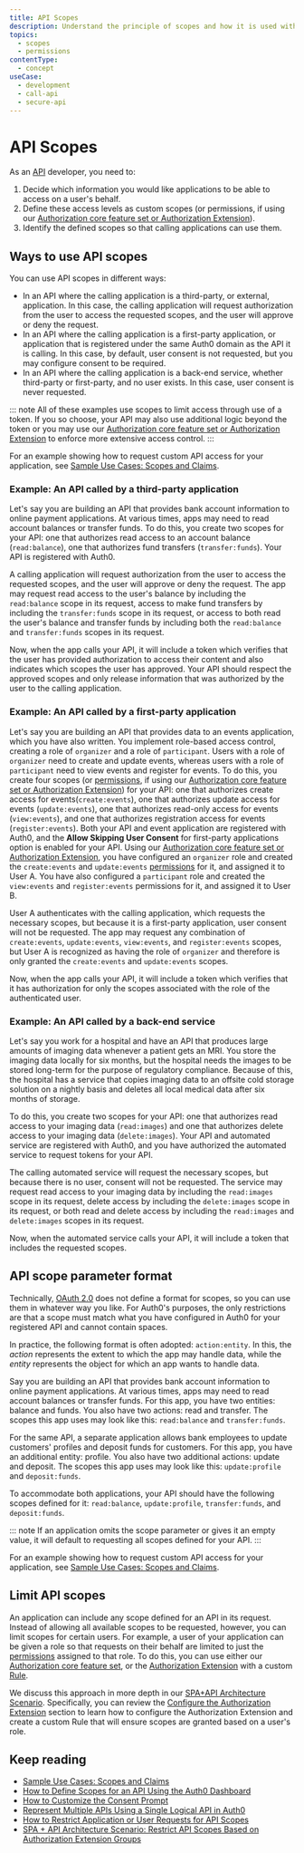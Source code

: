 ```yaml
---
title: API Scopes
description: Understand the principle of scopes and how it is used with APIs.
topics:
  - scopes
  - permissions
contentType:
  - concept
useCase:
  - development
  - call-api
  - secure-api
---
```

# API Scopes

As an [API](/apis) developer, you need to:

1. Decide which information you would like applications to be able to access on a user's behalf.
2. Define these access levels as custom scopes (or permissions, if using our [Authorization core feature set or Authorization Extension](/authorization/concepts/core-vs-extension)).
3. Identify the defined scopes so that calling applications can use them. 

## Ways to use API scopes

You can use API scopes in different ways:

* In an API where the calling application is a third-party, or external, application. In this case, the calling application will request authorization from the user to access the requested scopes, and the user will approve or deny the request.
* In an API where the calling application is a first-party application, or application that is registered under the same Auth0 domain as the API it is calling. In this case, by default, user consent is not requested, but you may configure consent to be required.
* In an API where the calling application is a back-end service, whether third-party or first-party, and no user exists. In this case, user consent is never requested.

::: note
All of these examples use scopes to limit access through use of a token. If you so choose, your API may also use additional logic beyond the token or you may use our [Authorization core feature set or Authorization Extension](/authorization/concepts/core-vs-extension) to enforce more extensive access control.
:::

For an example showing how to request custom API access for your application, see [Sample Use Cases: Scopes and Claims](/scopes/current/sample-use-cases#request-custom-API-access).

### Example: An API called by a third-party application

Let's say you are building an API that provides bank account information to online payment applications. At various times, apps may need to read account balances or transfer funds. To do this, you create two scopes for your API: one that authorizes read access to an account balance (`read:balance`), one that authorizes fund transfers (`transfer:funds`). Your API is registered with Auth0.

A calling application will request authorization from the user to access the requested scopes, and the user will approve or deny the request. The app may request read access to the user's balance by including the `read:balance` scope in its request, access to make fund transfers by including the `transfer:funds` scope in its request, or access to both read the user's balance and transfer funds by including both the `read:balance` and `transfer:funds` scopes in its request. 

Now, when the app calls your API, it will include a token which verifies that the user has provided authorization to access their content and also indicates which scopes the user has approved. Your API should respect the approved scopes and only release information that was authorized by the user to the calling application. 

### Example: An API called by a first-party application

Let's say you are building an API that provides data to an events application, which you have also written. You implement role-based access control, creating a role of `organizer` and a role of `participant`. Users with a role of `organizer` need to create and update events, whereas users with a role of `participant` need to view events and register for events. To do this, you create four scopes (or [permissions](/authorization/concepts/permissions), if using our [Authorization core feature set or Authorization Extension](/authorization/concepts/core-vs-extension)) for your API: one that authorizes create access for events(`create:events`), one that authorizes update access for events (`update:events`), one that authorizes read-only access for events (`view:events`), and one that authorizes registration access for events (`register:events`). Both your API and event application are registered with Auth0, and the **Allow Skipping User Consent** for first-party applications option is enabled for your API. Using our [Authorization core feature set or Authorization Extension](/authorization/concepts/core-vs-extension), you have configured an `organizer` role and created the `create:events` and `update:events` [permissions](/authorization/concepts/permissions) for it, and assigned it to User A. You have also configured a `participant` role and created the `view:events` and `register:events` permissions for it, and assigned it to User B.

User A authenticates with the calling application, which requests the necessary scopes, but because it is a first-party application, user consent will not be requested. The app may request any combination of `create:events`, `update:events`, `view:events`, and `register:events` scopes, but User A is recognized as having the role of `organizer` and therefore is only granted the `create:events` and `update:events` scopes.

Now, when the app calls your API, it will include a token which verifies that it has authorization for only the scopes associated with the role of the authenticated user.

### Example: An API called by a back-end service

Let's say you work for a hospital and have an API that produces large amounts of imaging data whenever a patient gets an MRI. You store the imaging data locally for six months, but the hospital needs the images to be stored long-term for the purpose of regulatory compliance. Because of this, the hospital has a service that copies imaging data to an offsite cold storage solution on a nightly basis and deletes all local medical data after six months of storage.

To do this, you create two scopes for your API: one that authorizes read access to your imaging data (`read:images`) and one that authorizes delete access to your imaging data (`delete:images`). Your API and automated service are registered with Auth0, and you have authorized the automated service to request tokens for your API.

The calling automated service will request the necessary scopes, but because there is no user, consent will not be requested. The service may request read access to your imaging data by including the `read:images` scope in its request, delete access by including the `delete:images` scope in its request, or both read and delete access by including the `read:images` and `delete:images` scopes in its request.

Now, when the automated service calls your API, it will include a token that includes the requested scopes.

## API scope parameter format

Technically, [OAuth 2.0](/protocols/oauth2) does not define a format for scopes, so you can use them in whatever way you like. For Auth0's purposes, the only restrictions are that a scope must match what you have configured in Auth0 for your registered API and cannot contain spaces.

In practice, the following format is often adopted: `action:entity`. In this, the _action_ represents the extent to which the app may handle data, while the _entity_ represents the object for which an app wants to handle data.

Say you are building an API that provides bank account information to online payment applications. At various times, apps may need to read account balances or transfer funds. For this app, you have two entities: balance and funds. You also have two actions: read and transfer. The scopes this app uses may look like this: `read:balance` and `transfer:funds`.

For the same API, a separate application allows bank employees to update customers' profiles and deposit funds for customers. For this app, you have an additional entity: profile. You also have two additional actions: update and deposit. The scopes this app uses may look like this: `update:profile` and `deposit:funds`.

To accommodate both applications, your API should have the following scopes defined for it: `read:balance`, `update:profile`, `transfer:funds`, and `deposit:funds`.

::: note
If an application omits the scope parameter or gives it an empty value, it will default to requesting all scopes defined for your API.
:::

For an example showing how to request custom API access for your application, see [Sample Use Cases: Scopes and Claims](/scopes/current/sample-use-cases#request-custom-API-access).

## Limit API scopes

An application can include any scope defined for an API in its request. Instead of allowing all available scopes to be requested, however, you can limit scopes for certain users. For example, a user of your application can be given a role so that requests on their behalf are limited to just the [permissions](/authorization/concepts/permissions) assigned to that role. To do this, you can use either our [Authorization core feature set](/authorization), or the [Authorization Extension](/extensions/authorization-extension) with a custom [Rule](/rules).

We discuss this approach in more depth in our [SPA+API Architecture Scenario](/architecture-scenarios/spa-api). Specifically, you can review the [Configure the Authorization Extension](/architecture-scenarios/spa-api/part-2#configure-the-authorization-extension) section to learn how to configure the Authorization Extension and create a custom Rule that will ensure scopes are granted based on a user's role.


## Keep reading

- [Sample Use Cases: Scopes and Claims](/scopes/current/sample-use-cases)
- [How to Define Scopes for an API Using the Auth0 Dashboard](/scopes/current/guides/define-api-scopes-dashboard)
- [How to Customize the Consent Prompt](/scopes/current/guides/customize-consent-prompt)
- [Represent Multiple APIs Using a Single Logical API in Auth0](/api-auth/tutorials/represent-multiple-apis)
- [How to Restrict Application or User Requests for API Scopes](/api-auth/restrict-requests-for-scopes)
- [SPA + API Architecture Scenario: Restrict API Scopes Based on Authorization Extension Groups](/architecture-scenarios/spa-api/part-2#configure-the-authorization-extension)
